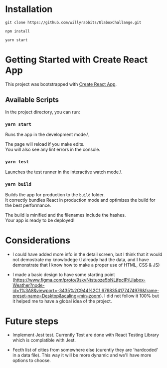 # Installation

`git clone https://github.com/willyrabbits/UlaboxChallange.git`

`npm install`

`yarn start`


# Getting Started with Create React App

This project was bootstrapped with [Create React App](https://github.com/facebook/create-react-app).

## Available Scripts

In the project directory, you can run:

### `yarn start`

Runs the app in the development mode.\

The page will reload if you make edits.\
You will also see any lint errors in the console.

### `yarn test`

Launches the test runner in the interactive watch mode.\

### `yarn build`

Builds the app for production to the `build` folder.\
It correctly bundles React in production mode and optimizes the build for the best performance.

The build is minified and the filenames include the hashes.\
Your app is ready to be deployed!

# Considerations

* I could have added more info in the detail screen, but I think that it would not demostrate my knowlodege (I already had the data, and I have demonstrate that I know how to make a proper use of HTML, CSS & JS)

* I made a basic design to have some starting point (https://www.figma.com/proto/9skvNtstuoze5bNLjfpcIP/Ulabox-Weather?node-id=1%3A8&viewport=-3435%2C944%2C1.6768354177474976&frame-preset-name=Desktop&scaling=min-zoom). I did not follow it 100% but it helped me to have a global idea of the project.


# Future steps

* Implement Jest test. Currently Test are done with React Testing Library which is complatible with Jest.

* Fecth list of cities from somewhere else (curently they are 'hardcoded' in a data file). This way it will be more dynamic and we'll have more options to choose.


